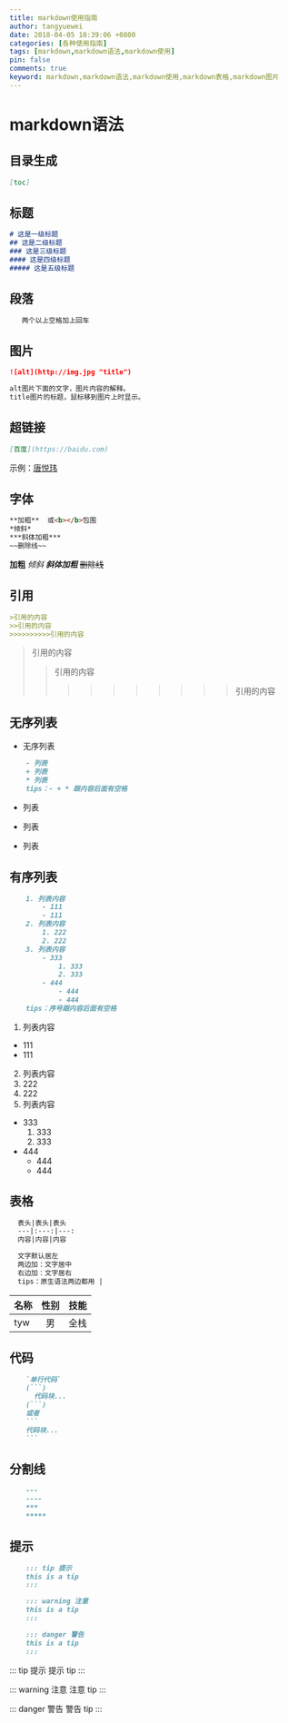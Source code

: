 ```yaml
---
title: markdown使用指南
author: tangyuewei
date: 2018-04-05 10:39:06 +0800
categories: [各种使用指南]
tags: [markdown,markdown语法,markdown使用]
pin: false
comments: true
keyword: markdown,markdown语法,markdown使用,markdown表格,markdown图片
---
```


# markdown语法

## 目录生成
``` markdown
[toc]
```

## 标题
``` markdown
# 这是一级标题
## 这是二级标题
### 这是三级标题
#### 这是四级标题
##### 这是五级标题
```
## 段落
```markdown
   两个以上空格加上回车
```


## 图片
``` markdown
![alt](http://img.jpg "title")

alt图片下面的文字，图片内容的解释。
title图片的标题，鼠标移到图片上时显示。
```
## 超链接
```markdown
[百度](https://baidu.com)
```
示例：[唐悦玮](https://tangyuewei.com)

## 字体
``` markdown
**加粗**  或<b></b>包围
*倾斜*
***斜体加粗***
~~删除线~~
```
**加粗**
*倾斜*
***斜体加粗***
~~删除线~~
## 引用
``` markdown
>引用的内容
>>引用的内容
>>>>>>>>>>引用的内容
```
>引用的内容
>>引用的内容
>>>>>>>>>>引用的内容

## 无序列表
- 无序列表
``` markdown
    - 列表
    + 列表
    * 列表
    tips：- + * 跟内容后面有空格
```
- 列表
+ 列表
* 列表

## 有序列表
``` markdown
    1. 列表内容
        - 111
        - 111
    2. 列表内容
        1. 222
        2. 222
    3. 列表内容
        - 333
            1. 333
            2. 333
        - 444
            - 444
            - 444
    tips：序号跟内容后面有空格
```

1. 列表内容
  - 111
  - 111
2. 列表内容
  1. 222
  2. 222
3. 列表内容
  - 333
    1. 333
    2. 333
  - 444
    - 444
    - 444


## 表格

``` markdown
  表头|表头|表头
  ---|:---:|---:
  内容|内容|内容

  文字默认居左
  两边加：文字居中
  右边加：文字居右
  tips：原生语法两边都用 |
```

名称|性别|技能
---|:---:|---:
tyw|男 |全栈

## 代码
``` markdown
    `单行代码`
    (```)
      代码块...
    (```)
    或者
    ```
    代码块...
    ```
```

## 分割线

``` markdown
    ---
    ----
    ***
    *****
```

## 提示

``` markdown
    ::: tip 提示
    this is a tip
    :::

    ::: warning 注意
    this is a tip
    :::

    ::: danger 警告
    this is a tip
    :::
```
::: tip 提示
提示 tip
:::

::: warning 注意
注意 tip
:::

::: danger 警告
警告 tip
:::
